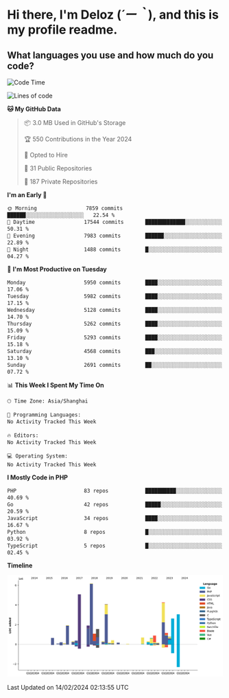 # **Hi there, I'm Deloz (*´ー｀*), and this is my profile readme.**

## **What languages you use and how much do you code?**

<!--START_SECTION:waka-->
![Code Time](http://img.shields.io/badge/Code%20Time-3%2C316%20hrs%2016%20mins-blue)

![Lines of code](https://img.shields.io/badge/From%20Hello%20World%20I%27ve%20Written-38.9%20million%20lines%20of%20code-blue)

**🐱 My GitHub Data** 

> 📦 3.0 MB Used in GitHub's Storage 
 > 
> 🏆 550 Contributions in the Year 2024
 > 
> 💼 Opted to Hire
 > 
> 📜 31 Public Repositories 
 > 
> 🔑 187 Private Repositories 
 > 
**I'm an Early 🐤** 

```text
🌞 Morning                7859 commits        ██████░░░░░░░░░░░░░░░░░░░   22.54 % 
🌆 Daytime                17544 commits       █████████████░░░░░░░░░░░░   50.31 % 
🌃 Evening                7983 commits        ██████░░░░░░░░░░░░░░░░░░░   22.89 % 
🌙 Night                  1488 commits        █░░░░░░░░░░░░░░░░░░░░░░░░   04.27 % 
```
📅 **I'm Most Productive on Tuesday** 

```text
Monday                   5950 commits        ████░░░░░░░░░░░░░░░░░░░░░   17.06 % 
Tuesday                  5982 commits        ████░░░░░░░░░░░░░░░░░░░░░   17.15 % 
Wednesday                5128 commits        ████░░░░░░░░░░░░░░░░░░░░░   14.70 % 
Thursday                 5262 commits        ████░░░░░░░░░░░░░░░░░░░░░   15.09 % 
Friday                   5293 commits        ████░░░░░░░░░░░░░░░░░░░░░   15.18 % 
Saturday                 4568 commits        ███░░░░░░░░░░░░░░░░░░░░░░   13.10 % 
Sunday                   2691 commits        ██░░░░░░░░░░░░░░░░░░░░░░░   07.72 % 
```


📊 **This Week I Spent My Time On** 

```text
🕑︎ Time Zone: Asia/Shanghai

💬 Programming Languages: 
No Activity Tracked This Week

🔥 Editors: 
No Activity Tracked This Week

💻 Operating System: 
No Activity Tracked This Week
```

**I Mostly Code in PHP** 

```text
PHP                      83 repos            ██████████░░░░░░░░░░░░░░░   40.69 % 
Go                       42 repos            █████░░░░░░░░░░░░░░░░░░░░   20.59 % 
JavaScript               34 repos            ████░░░░░░░░░░░░░░░░░░░░░   16.67 % 
Python                   8 repos             █░░░░░░░░░░░░░░░░░░░░░░░░   03.92 % 
TypeScript               5 repos             █░░░░░░░░░░░░░░░░░░░░░░░░   02.45 % 
```



**Timeline**

![Lines of Code chart](https://raw.githubusercontent.com/deloz/deloz/main/assets/bar_graph.png)


 Last Updated on 14/02/2024 02:13:55 UTC
<!--END_SECTION:waka-->
